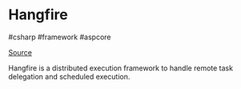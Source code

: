 # Hangfire
#csharp #framework  #aspcore 

[Source](https://github.com/HangfireIO/Hangfire)

Hangfire is a distributed execution framework to handle remote task delegation and scheduled execution.
